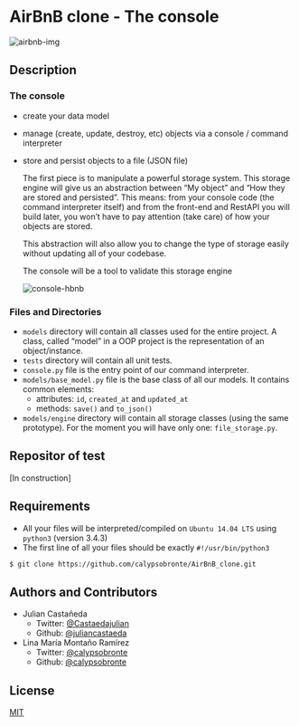 # AirBnB clone - The console

![airbnb-img][]

## Description
### The console
- create your data model
- manage (create, update, destroy, etc) objects via a console / command interpreter
- store and persist objects to a file (JSON file)

  The first piece is to manipulate a powerful storage system. This storage engine will give us an abstraction between “My object” and “How they are stored and persisted”. This means: from your console code (the command interpreter itself) and from the front-end and RestAPI you will build later, you won’t have to pay attention (take care) of how your objects are stored.

  This abstraction will also allow you to change the type of storage easily without updating all of your codebase.

  The console will be a tool to validate this storage engine

  ![console-hbnb][]

### Files and Directories
- `models` directory will contain all classes used for the entire project. A class, called “model” in a OOP project is the representation of an object/instance.
- `tests` directory will contain all unit tests.
- `console.py` file is the entry point of our command interpreter.
- `models/base_model.py` file is the base class of all our models. It contains common elements:
  - attributes: `id`, `created_at` and `updated_at`
  - methods: `save()` and `to_json()`
- `models/engine` directory will contain all storage classes (using the same prototype). For the moment you will have only one: `file_storage.py`.

## Repositor of test
[In construction]

## Requirements
- All your files will be interpreted/compiled on `Ubuntu 14.04 LTS` using `python3` (version 3.4.3)
- The first line of all your files should be exactly `#!/usr/bin/python3`

```bash
$ git clone https://github.com/calypsobronte/AirBnB_clone.git
```

## Authors and Contributors
- Julian Castañeda
    - Twitter: [@Castaedajulian]
    - Github: [@juliancastaeda]
- Lina María Montaño Ramírez
    - Twitter: [@calypsobronte]
    - Github: [@calypsobronte]

## License
[MIT]


<!-- links -->
[airbnb-img]: https://live.staticflickr.com/65535/49537006097_086e766504_k.jpg
[@Castaedajulian]: https://twitter.com/Castaedajulian
[@calypsobronte]: https://twitter.com/calypsobronte
[@juliancastaeda]: https://github.com/juliancastaeda
[@calypsobronte]: https://github.com/calypsobronte
[MIT]: https://github.com/calypsobronte/AirBnB_clone/blob/master/LICENSE
[console-hbnb]: https://live.staticflickr.com/65535/49545345338_54016389e9_c.jpg
